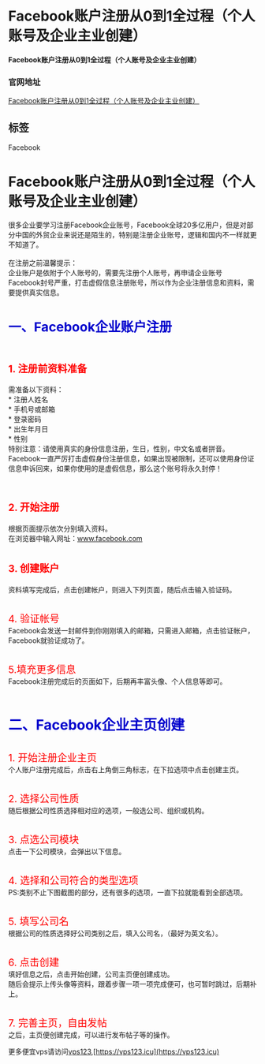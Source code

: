# Facebook账户注册从0到1全过程（个人账号及企业主业创建）

#### Facebook账户注册从0到1全过程（个人账号及企业主业创建）

### 官网地址

[Facebook账户注册从0到1全过程（个人账号及企业主业创建）](/)

## 标签

Facebook



<h1>Facebook账户注册从0到1全过程（个人账号及企业主业创建）</h1><div class="d-m"><div class="dm-cet"><div class="b-d-content lh1" itemprop="articleBody"><div>很多企业要学习注册Facebook企业账号，Facebook全球20多亿用户，但是对部分中国的外贸企业来说还是陌生的，特别是注册企业账号，逻辑和国内不一样就更不知道了。</div><div>&nbsp;</div><div>在注册之前温馨提示：</div><div>企业账户是依附于个人账号的，需要先注册个人账号，再申请企业账号</div><div>Facebook封号严重，打击虚假信息注册账号，所以作为企业注册信息和资料，需要提供真实信息。</div><div>&nbsp;</div><h3><span style="color:#0000cd;font-size:26px;"><strong>一、Facebook企业账户注册</strong></span></h3><div>&nbsp;</div><h4><span style="color:#ff0000;font-size:20px;">1. 注册前资料准备</span></h4><div>需准备以下资料：</div><div>* 注册人姓名</div><div>*&nbsp;手机号或邮箱</div><div>*&nbsp;登录密码</div><div>*&nbsp;出生年月日</div><div>*&nbsp;性别</div><div>特别注意：请使用真实的身份信息注册，生日，性别，中文名或者拼音。</div><div>Facebook一直严厉打击虚假身份注册信息，如果出现被限制，还可以使用身份证信息申诉回来，如果你使用的是虚假信息，那么这个账号将永久封停！</div><div>&nbsp;</div><div>&nbsp;</div><h4><span style="color:#ff0000;font-size:20px;">2. 开始注册</span></h4><div>根据页面提示依次分别填入资料。</div><div>在浏览器中输入网址：<a href="http://www.facebook.com/">www.facebook.com</a></div><div>&nbsp;</div><h4><span style="color:#ff0000;font-size:20px;">3. 创建账户</span></h4><div>资料填写完成后，点击创建帐户，则进入下列页面，随后点击输入验证码。</div><div>&nbsp;</div><div>&nbsp;</div><div><span style="color:#ff0000;font-size:20px;">4. 验证帐号</span></div><div>Facebook会发送一封邮件到你刚刚填入的邮箱，只需进入邮箱，点击验证帐户，Facebook就验证成功了。</div><div>&nbsp;</div><div>&nbsp;</div><div><span style="color:#ff0000;font-size:20px;">5.填充更多信息</span></div><div>Facebook注册完成后的页面如下，后期再丰富头像、个人信息等即可。</div><div>&nbsp;</div><div>&nbsp;&nbsp;</div><h3><span style="color:#0000cd;font-size:28px;"><strong>二、Facebook企业主页创建</strong></span></h3><div>&nbsp;</div><div><span style="color:#ff0000;font-size:20px;">1. 开始注册企业主页</span></div><div>个人账户注册完成后，点击右上角倒三角标志，在下拉选项中点击创建主页。</div><div>&nbsp;</div><div>&nbsp;</div><div><span style="color:#ff0000;font-size:20px;">2. 选择公司性质</span></div><div>随后根据公司性质选择相对应的选项，一般选公司、组织或机构。</div><div>&nbsp;</div><div>&nbsp;</div><div><span style="color:#ff0000;font-size:20px;">3. 点选公司模块</span></div><div>点击一下公司模块，会弹出以下信息。</div><div>&nbsp;</div><div>&nbsp;</div><div><span style="color:#ff0000;font-size:20px;">4. 选择和公司符合的类型选项</span></div><div>PS:类别不止下图截图的部分，还有很多的选项，一直下拉就能看到全部选项。</div><div>&nbsp;</div><div>&nbsp;</div><div><span style="color:#ff0000;font-size:20px;">5. 填写公司名</span></div><div>根据公司的性质选择好公司类别之后，填入公司名，（最好为英文名）。</div><div>&nbsp;</div><div>&nbsp;</div><div><span style="color:#ff0000;font-size:20px;">6. 点击创建</span></div><div>填好信息之后，点击开始创建，公司主页便创建成功。</div><div>随后会提示上传头像等资料，跟着步骤一项一项完成便可，也可暂时跳过，后期补上。</div><div>&nbsp;</div><div>&nbsp;</div><div><span style="color:#ff0000;font-size:20px;">7. 完善主页，自由发帖</span></div><div>之后，主页便创建完成，可以进行发布帖子等的操作。<!--?xml version="1.0" encoding="UTF-8"?--></div></div></div></div>

更多便宜vps请访问[vps123](https://vps123.icu),[https://vps123.icu](https://vps123.icu)
